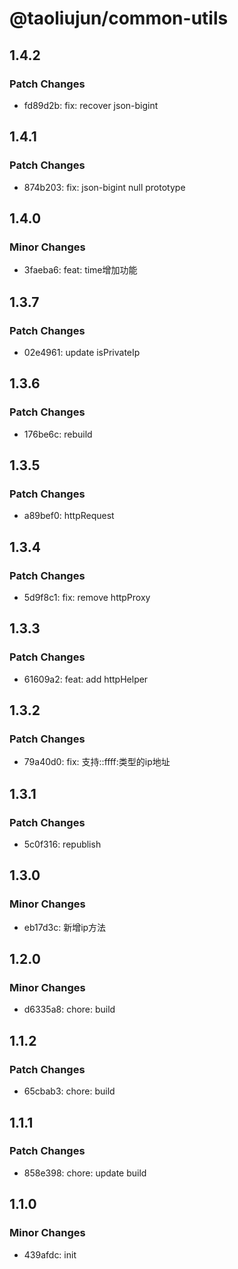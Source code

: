 # @taoliujun/common-utils

## 1.4.2

### Patch Changes

-   fd89d2b: fix: recover json-bigint

## 1.4.1

### Patch Changes

-   874b203: fix: json-bigint null prototype

## 1.4.0

### Minor Changes

-   3faeba6: feat: time增加功能

## 1.3.7

### Patch Changes

-   02e4961: update isPrivateIp

## 1.3.6

### Patch Changes

-   176be6c: rebuild

## 1.3.5

### Patch Changes

-   a89bef0: httpRequest

## 1.3.4

### Patch Changes

-   5d9f8c1: fix: remove httpProxy

## 1.3.3

### Patch Changes

-   61609a2: feat: add httpHelper

## 1.3.2

### Patch Changes

-   79a40d0: fix: 支持::ffff:类型的ip地址

## 1.3.1

### Patch Changes

-   5c0f316: republish

## 1.3.0

### Minor Changes

-   eb17d3c: 新增ip方法

## 1.2.0

### Minor Changes

-   d6335a8: chore: build

## 1.1.2

### Patch Changes

-   65cbab3: chore: build

## 1.1.1

### Patch Changes

-   858e398: chore: update build

## 1.1.0

### Minor Changes

-   439afdc: init
